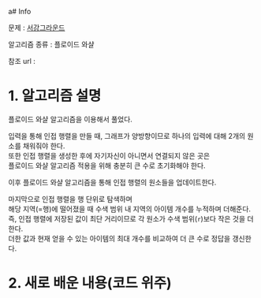 a# Info

문제 : [서강그라운드](https://www.acmicpc.net/problem/14938)

알고리즘 종류 : 플로이드 와샬

참조 url : 


# 1. 알고리즘 설명

플로이드 와샬 알고리즘을 이용해서 풀었다.

입력을 통해 인접 행렬을 만들 때, 그래프가 양방향이므로 하나의 입력에 대해 2개의 원소를 채워줘야 한다.  
또한 인접 행렬을 생성한 후에 자기자신이 아니면서 연결되지 않은 곳은  
플로이드 와샬 알고리즘 적용을 위해 충분히 큰 수로 초기화해야 한다.

이후 플로이드 와샬 알고리즘을 통해 인접 행렬의 원소들을 업데이트한다.

마지막으로 인접 행렬을 행 단위로 탐색하며  
해당 지역(=행)에 떨어졌을 때 수색 범위 내 지역의 아이템 개수를 누적하며 더해준다.  
즉, 인접 행렬에 저장된 값이 최단 거리이므로 각 원소가 수색 범위(`r`)보다 작은 것을 더한다.  
더한 값과 현재 얻을 수 있는 아이템의 최대 개수를 비교하여 더 큰 수로 정답을 갱신한다.


# 2. 새로 배운 내용(코드 위주)
